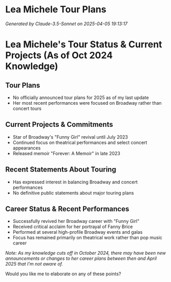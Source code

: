 # Lea Michele Tour Plans

*Generated by Claude-3.5-Sonnet on 2025-04-05 19:13:17*

# Lea Michele's Tour Status & Current Projects (As of Oct 2024 Knowledge)

## Tour Plans
* No officially announced tour plans for 2025 as of my last update
* Her most recent performances were focused on Broadway rather than concert tours

## Current Projects & Commitments
* Star of Broadway's "Funny Girl" revival until July 2023
* Continued focus on theatrical performances and select concert appearances
* Released memoir "Forever: A Memoir" in late 2023

## Recent Statements About Touring
* Has expressed interest in balancing Broadway and concert performances
* No definitive public statements about major touring plans

## Career Status & Recent Performances
* Successfully revived her Broadway career with "Funny Girl"
* Received critical acclaim for her portrayal of Fanny Brice
* Performed at several high-profile Broadway events and galas
* Focus has remained primarily on theatrical work rather than pop music career

*Note: As my knowledge cuts off in October 2024, there may have been new announcements or changes to her career plans between then and April 2025 that I'm not aware of.*

Would you like me to elaborate on any of these points?
